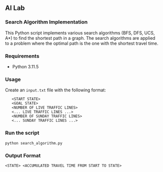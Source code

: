 ## AI Lab

### Search Algorithm Implementation

This Python script implements various search algorithms (BFS, DFS, UCS, A*) to find the shortest path in a graph. The search algorithms are applied to a problem where the optimal path is the one with the shortest travel time.

### Requirements

- Python 3.11.5

### Usage

Create an `input.txt` file with the following format:

``` <ALGO>
   <START STATE>
   <GOAL STATE>
   <NUMBER OF LIVE TRAFFIC LINES>
   <... LIVE TRAFFIC LINES ...>
   <NUMBER OF SUNDAY TRAFFIC LINES>
   <... SUNDAY TRAFFIC LINES ...>
```

### Run the script
```python search_algorithm.py```

### Output Format
```<STATE> <ACCUMULATED TRAVEL TIME FROM START TO STATE>```


